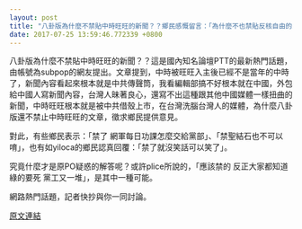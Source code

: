 ```yaml
---
layout: post
title: "八卦版為什麼不禁貼中時旺旺的新聞？？鄉民感慨留言：「為什麼不也禁貼反核自由的新聞」。"
date: 2017-07-25 13:59:46.772339 +0800
---
```


八卦版為什麼不禁貼中時旺旺的新聞？？這是國內知名論壇PTT的最新熱門話題，由帳號為subpop的網友提出。文章提到，中時被旺旺入主後已經不是當年的中時了，新聞內容看起來根本就是中共傳聲筒，我看編輯部搞不好根本就在中國，外包給中國人寫新聞內容，台灣人昧著良心，還寫不出這種跟其他中國媒體一樣扭曲的新聞，中時旺旺根本就是被中共借殼上市，在台灣洗腦台灣人的媒體，為什麼八卦版還不禁止中時旺旺的文章，徵求鄉民提供意見。

對此，有些鄉民表示：「禁了 網軍每日功課怎麼交給黨部」、「禁聖結石也不可以唷」，也有如yiloca的鄉民認真回覆：「禁了就沒笑話可以笑了」。

究竟什麼才是原PO疑惑的解答呢？或許plice所說的，「應該禁的 反正大家都知道綠的要死 黨工又一堆」，是其中一種可能。

網路熱門話題，記者快抄與你一同討論。

<a href = "https://www.ptt.cc/bbs/Gossiping/M.1500942274.A.8C2.html">原文連結</a>

